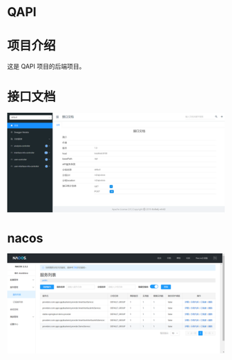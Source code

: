 # QAPI
# 项目介绍
这是 QAPI 项目的后端项目。

# 接口文档

![接口文档](README/接口文档.png)

# nacos

![nacos截屏](README/nacos截屏.png)
